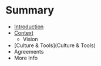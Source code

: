 # Summary

* [Introduction](README.md)
* [Context](chapter1.md)
   * Vision
* [Culture & Tools](Culture & Tools)
* Agreements
* More Info

